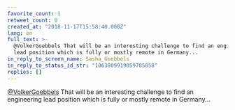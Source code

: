 ```yaml
---
favorite_count: 1
retweet_count: 0
created_at: "2018-11-17T15:58:40.000Z"
lang: en
full_text: >-
  @VolkerGoebbels That will be an interesting challenge to find an engineering
  lead position which is fully or mostly remote in Germany...
in_reply_to_screen_name: Sasha_Goebbels
in_reply_to_status_id_str: "1063809919059705858"
replies: []
---
```


[@VolkerGoebbels](https://twitter.com/VolkerGoebbels) That will be an
interesting challenge to find an engineering lead position which is fully or
mostly remote in Germany...
